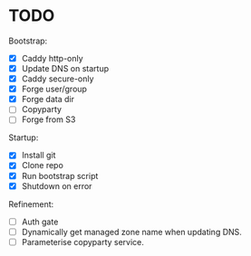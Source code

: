 # TODO

Bootstrap:

- [x] Caddy http-only
- [x] Update DNS on startup
- [x] Caddy secure-only
- [x] Forge user/group
- [x] Forge data dir
- [ ] Copyparty
- [ ] Forge from S3

Startup:
- [x] Install git
- [x] Clone repo
- [x] Run bootstrap script
- [x] Shutdown on error

Refinement:
- [ ] Auth gate
- [ ] Dynamically get managed zone name when updating DNS.
- [ ] Parameterise copyparty service.
